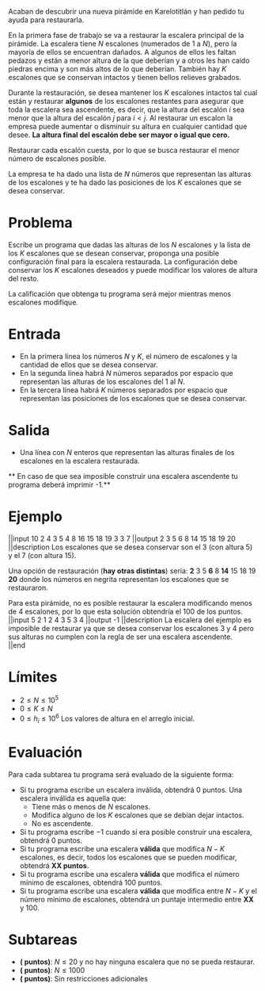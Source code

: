 Acaban de descubrir una nueva pirámide en Karelotitlán y han pedido tu ayuda para restaurarla.

En la primera fase de trabajo se va a restaurar la escalera principal de la pirámide. La escalera tiene $N$ escalones (numerados de $1$ a $N$), pero la mayoría de ellos se encuentran dañados. A algunos de ellos les faltan pedazos y están a menor altura de la que deberían y a otros les han caido piedras encima y son más altos de lo que deberían. También hay $K$ escalones que se conservan intactos y tienen bellos relieves grabados.

Durante la restauración, se desea mantener los $K$ escalones intactos tal cual están y restaurar **algunos** de los escalones restantes para asegurar que toda la escalera sea ascendente, es decir, que la altura del escalón $i$ sea menor que la altura del escalón $j$ para $i < j$. Al restaurar un escalon la empresa puede aumentar o disminuir su altura en cualquier cantidad que desee. **La altura final del escalón debe ser mayor o igual que cero.**

Restaurar cada escalón cuesta, por lo que se busca restaurar el menor número de escalones posible.

La empresa te ha dado una lista de $N$ números que representan las alturas de los escalones y te ha dado las posiciones de los $K$ escalones que se desea conservar.

# Problema

Escribe un programa que dadas las alturas de los $N$ escalones y la lista de los $K$ escalones que se desean conservar, proponga una posible configuración final para la escalera restaurada. La configuración debe conservar los $K$ escalones deseados y puede modificar los valores de altura del resto.

La calificación que obtenga tu programa será mejor mientras menos escalones modifique.

# Entrada

- En la primera línea los números $N$ y $K$, el número de escalones y la cantidad de ellos que se desea conservar.
- En la segunda línea habrá $N$ números separados por espacio que representan las alturas de los escalones del $1$ al $N$.
- En la tercera línea habrá $K$ números separados por espacio que representan las posiciones de los escalones que se desea conservar.

# Salida

- Una línea con $N$ enteros que representan las alturas finales de los escalones en la escalera restaurada.

** En caso de que sea imposible construir una escalera ascendente tu programa deberá imprimir -1.**

# Ejemplo

||input
10 2
4 3 5 4 8 16 15 18 19 3
3 7
||output
2 3 5 6 8 14 15 18 19 20
||description
Los escalones que se desea conservar son el $3$ (con altura $5$) y el $7$ (con altura $15$).

Una opción de restauración (**hay otras distintas**) sería: **2** 3 5 **6** 8 **14** 15 18 19 **20** donde los números en negrita representan los escalones que se restauraron.

Para esta pirámide, no es posible restaurar la escalera modificando menos de $4$ escalones, por lo que esta solución obtendría el $100%$ de los puntos.
||input
5 2
1 2 4 3 5
3 4
||output
-1
||description
La escalera del ejemplo es imposible de restaurar ya que se desea conservar los escalones $3$ y $4$ pero sus alturas no cumplen con la regla de ser una escalera ascendente.  
||end

# Límites

- $2 \leq N \leq 10^5$
- $0 \leq K \leq N$
- $0 \leq h_i \leq 10^6$ Los valores de altura en el arreglo inicial.

# Evaluación

Para cada subtarea tu programa será evaluado de la siguiente forma:

- Si tu programa escribe un escalera inválida, obtendrá $0$ puntos. Una escalera inválida es aquella que:
  - Tiene más o menos de $N$ escalones.
  - Modifica alguno de los $K$ escalones que se debían dejar intactos.
  - No es ascendente.
- Si tu programa escribe $-1$ cuando sí era posible construir una escalera, obtendrá $0$ puntos.
- Si tu programa escribe una escalera **válida** que modifica $N - K$ escalones, es decir, todos los escalones que se pueden modificar, obtendrá **XX puntos**.
- Si tu programa escribe una escalera **válida** que modifica el número mínimo de escalones, obtendrá $100$ puntos.
- Si tu programa escribe una escalera **válida** que modifica entre $N - K$ y el número mínimo de escalones, obtendrá un puntaje intermedio entre **XX** y $100$.

# Subtareas

- **( puntos)**: $N \leq 20$ y no hay ninguna escalera que no se pueda restaurar.
- **( puntos)**: $N \leq 1000$
- **( puntos)**: Sin restricciones adicionales
